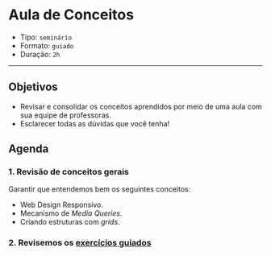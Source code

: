 # Aula de Conceitos

- Tipo: `seminário`
- Formato: `guiado`
- Duração: `2h`

***

## Objetivos

- Revisar e consolidar os conceitos aprendidos por meio de uma aula com sua equipe de professoras.
- Esclarecer todas as dúvidas que você tenha!

## Agenda

### 1. Revisão de conceitos gerais

Garantir que entendemos bem os seguintes conceitos:

- Web Design Responsivo.
- Mecanismo de *Media Queries*.
- Criando estruturas com *grids*.

### 2. Revisemos os [exercícios guiados](06-guided-exercises)
